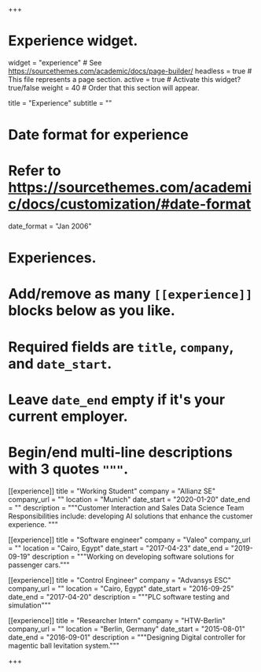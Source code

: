+++
# Experience widget.
widget = "experience"  # See https://sourcethemes.com/academic/docs/page-builder/
headless = true  # This file represents a page section.
active = true  # Activate this widget? true/false
weight = 40  # Order that this section will appear.

title = "Experience"
subtitle = ""

# Date format for experience
#   Refer to https://sourcethemes.com/academic/docs/customization/#date-format
date_format = "Jan 2006"

# Experiences.
#   Add/remove as many `[[experience]]` blocks below as you like.
#   Required fields are `title`, `company`, and `date_start`.
#   Leave `date_end` empty if it's your current employer.
#   Begin/end multi-line descriptions with 3 quotes `"""`.
[[experience]]
  title = "Working Student"
  company = "Allianz SE"
  company_url = ""
  location = "Munich"
  date_start = "2020-01-20"
  date_end = ""
  description = """Customer Interaction and Sales Data Science Team
  Responsibilities include: developing AI solutions that enhance the customer experience.
  """

[[experience]]
  title = "Software engineer"
  company = "Valeo"
  company_url = ""
  location = "Cairo, Egypt"
  date_start = "2017-04-23"
  date_end = "2019-09-19"
  description = """Working on developing software solutions for passenger cars."""

[[experience]]
  title = "Control Engineer"
  company = "Advansys ESC"
  company_url = ""
  location = "Cairo, Egypt"
  date_start = "2016-09-25"
  date_end = "2017-04-20"
  description = """PLC software testing and simulation"""

[[experience]]
  title = "Researcher Intern"
  company = "HTW-Berlin"
  company_url = ""
  location = "Berlin, Germany"
  date_start = "2015-08-01"
  date_end = "2016-09-01"
  description = """Designing Digital controller for magentic ball levitation system."""

+++
